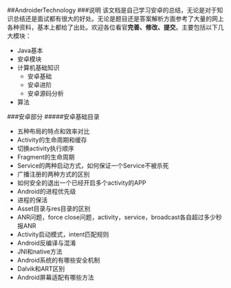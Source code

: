 ##AndroiderTechnology
###说明
该文档是自己学习安卓的总结，无论是对于知识总结还是面试都有很大的好处。无论是题目还是答案解析方面参考了大量的网上各种资料，基本上都给了出处。欢迎各位看官**完善、修改、提交**。主要包括以下几大模块：
* Java基本
* 安卓模块
* 计算机基础知识
	* 安卓基础
	* 安卓进阶
	* 安卓源码分析
* 算法

###安卓部分
#####安卓基础目录
* 五种布局的特点和效率对比
* Activity的生命周期和缓存
* 切换activity执行顺序
* Fragment的生命周期
* Service的两种启动方式，如何保证一个Service不被杀死
* 广播注册的两种方式的区别
* 如何安全的退出一个已经开启多个activity的APP
* Android的进程优先级
* 进程的保活
* Asset目录与res目录的区别
* ANR问题，force close问题，activity，service，broadcast各自超过多少秒报ANR
* Activity启动模式，intent匹配规则
* Android反编译与混淆
* JNI和native方法
* Android系统的有哪些安全机制
* Dalvik和ART区别
* Android屏幕适配有哪些方法